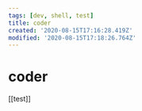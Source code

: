 ```yaml
---
tags: [dev, shell, test]
title: coder
created: '2020-08-15T17:16:28.419Z'
modified: '2020-08-15T17:18:26.764Z'
---
```


# coder

[[test]]


